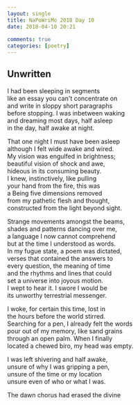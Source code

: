 ```yaml
---  
layout: single  
title: NaPoWriMo 2018 Day 10  
date: 2018-04-10 20:21  
  
comments: true  
categories: [poetry] 
---  
```

## Unwritten  

I had been sleeping in segments  
like an essay you can't concentrate on  
and write in sloppy short paragraphs  
before stopping. I was inbetween waking  
and dreaming most days, half asleep  
in the day, half awake at night.  

That one night I must have been asleep  
although I felt wide awake and wired.  
My vision was engulfed in brightness;  
beautiful vision of shock and awe,  
hideous in its consuming beauty.  
I knew, instinctively, like pulling  
your hand from the fire, this was  
a Being five dimensions removed  
from my pathetic flesh and thought,  
constructed from the light beyond sight.  

Strange movements amongst the beams,  
shades and patterns dancing over me,  
a language I now cannot comprehend  
but at the time I understood as words.  
In my fugue state, a poem was dictated,  
verses that contained the answers to  
every question, the meaning of time  
and the rhythms and lines that could  
set a universe into joyous motion.  
I wept to hear it. I swore I would be  
its unworthy terrestrial messenger.  

I woke, for certain this time, lost in  
the hours before the world stirred.  
Searching for a pen, I already felt the words  
pour out of my memory, like sand grains  
through an open palm. When I finally  
located a chewed biro, my head was empty.  

I was left shivering and half awake,  
unsure of why I was gripping a pen,  
unsure of the time or my location  
unsure even of who or what I was.  

The dawn chorus had erased the divine  
